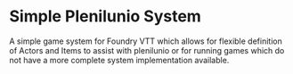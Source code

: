 # Simple Plenilunio System

A simple game system for Foundry VTT which allows for flexible definition of Actors and Items to assist with plenilunio or for running games which do not have a more complete system implementation available.